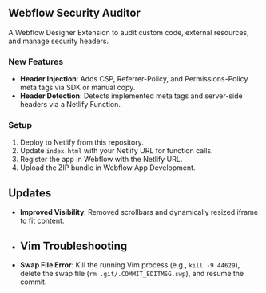 ## Webflow Security Auditor
A Webflow Designer Extension to audit custom code, external resources, and manage security headers.

### New Features
- **Header Injection**: Adds CSP, Referrer-Policy, and Permissions-Policy meta tags via SDK or manual copy.
- **Header Detection**: Detects implemented meta tags and server-side headers via a Netlify Function.

### Setup
1. Deploy to Netlify from this repository.
2. Update `index.html` with your Netlify URL for function calls.
3. Register the app in Webflow with the Netlify URL.
4. Upload the ZIP bundle in Webflow App Development.
## Updates
- **Improved Visibility**: Removed scrollbars and dynamically resized iframe to fit content.
- ## Vim Troubleshooting
- **Swap File Error**: Kill the running Vim process (e.g., `kill -9 44629`), delete the swap file (`rm .git/.COMMIT_EDITMSG.swp`), and resume the commit.
